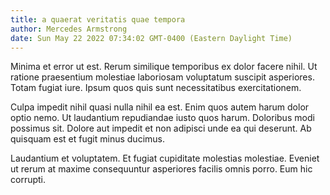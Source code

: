 ```yaml
---
title: a quaerat veritatis quae tempora
author: Mercedes Armstrong
date: Sun May 22 2022 07:34:02 GMT-0400 (Eastern Daylight Time)
---
```

Minima et error ut est. Rerum similique temporibus ex dolor facere nihil. Ut ratione praesentium molestiae laboriosam voluptatum suscipit asperiores. Totam fugiat iure. Ipsum quos quis sunt necessitatibus exercitationem.

 Culpa impedit nihil quasi nulla nihil ea est. Enim quos autem harum dolor optio nemo. Ut laudantium repudiandae iusto quos harum. Doloribus modi possimus sit. Dolore aut impedit et non adipisci unde ea qui deserunt. Ab quisquam est et fugit minus ducimus.

 Laudantium et voluptatem. Et fugiat cupiditate molestias molestiae. Eveniet ut rerum at maxime consequuntur asperiores facilis omnis porro. Eum hic corrupti.